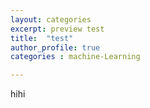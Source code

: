 ```yaml
---
layout: categories
excerpt: preview test
title:  "test"
author_profile: true
categories : machine-Learning

---
```


hihi